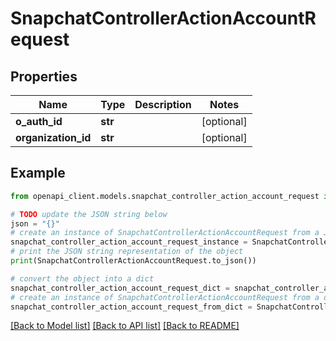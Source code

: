 # SnapchatControllerActionAccountRequest


## Properties

Name | Type | Description | Notes
------------ | ------------- | ------------- | -------------
**o_auth_id** | **str** |  | [optional] 
**organization_id** | **str** |  | [optional] 

## Example

```python
from openapi_client.models.snapchat_controller_action_account_request import SnapchatControllerActionAccountRequest

# TODO update the JSON string below
json = "{}"
# create an instance of SnapchatControllerActionAccountRequest from a JSON string
snapchat_controller_action_account_request_instance = SnapchatControllerActionAccountRequest.from_json(json)
# print the JSON string representation of the object
print(SnapchatControllerActionAccountRequest.to_json())

# convert the object into a dict
snapchat_controller_action_account_request_dict = snapchat_controller_action_account_request_instance.to_dict()
# create an instance of SnapchatControllerActionAccountRequest from a dict
snapchat_controller_action_account_request_from_dict = SnapchatControllerActionAccountRequest.from_dict(snapchat_controller_action_account_request_dict)
```
[[Back to Model list]](../README.md#documentation-for-models) [[Back to API list]](../README.md#documentation-for-api-endpoints) [[Back to README]](../README.md)


